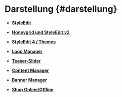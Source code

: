 # Darstellung {#darstellung}

-   **[StyleEdit](10_1_StyleEdit.md)**  

-   **[Honeygrid und StyleEdit v3](10_2_Honeygrid_und_StyleEdit_v3.md)**  

-   **[StyleEdit 4 / Themes](10_3_StyleEdit4_Themes.md)**  

-   **[Logo Manager](10_3_Logo_Manager.md)**  

-   **[Teaser-Slider](10_4_Teaser_Slider.md)**  

-   **[Content Manager](10_6_Content_Manager.md)**  

-   **[Banner Manager](10_7_Banner_Manager.md)**  

-   **[Shop Online/Offline](10_8_Shop_Online_Offline.md)**  


